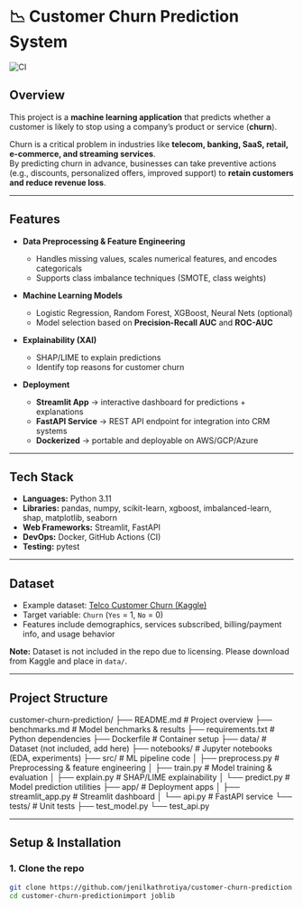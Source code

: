 # 📉 Customer Churn Prediction System

![CI](https://github.com/jenilkathrotia/customer-churn-prediction/actions/workflows/ci.yml/badge.svg)


## Overview
This project is a **machine learning application** that predicts whether a customer is likely to stop using a company’s product or service (**churn**).  

Churn is a critical problem in industries like **telecom, banking, SaaS, retail, e-commerce, and streaming services**.  
By predicting churn in advance, businesses can take preventive actions (e.g., discounts, personalized offers, improved support) to **retain customers and reduce revenue loss**.  

---

## Features
- **Data Preprocessing & Feature Engineering**  
  - Handles missing values, scales numerical features, and encodes categoricals  
  - Supports class imbalance techniques (SMOTE, class weights)

- **Machine Learning Models**  
  - Logistic Regression, Random Forest, XGBoost, Neural Nets (optional)  
  - Model selection based on **Precision-Recall AUC** and **ROC-AUC**

- **Explainability (XAI)**  
  - SHAP/LIME to explain predictions  
  - Identify top reasons for customer churn

- **Deployment**  
  - **Streamlit App** → interactive dashboard for predictions + explanations  
  - **FastAPI Service** → REST API endpoint for integration into CRM systems  
  - **Dockerized** → portable and deployable on AWS/GCP/Azure

---

##  Tech Stack
- **Languages:** Python 3.11  
- **Libraries:** pandas, numpy, scikit-learn, xgboost, imbalanced-learn, shap, matplotlib, seaborn  
- **Web Frameworks:** Streamlit, FastAPI  
- **DevOps:** Docker, GitHub Actions (CI)  
- **Testing:** pytest  

---

## Dataset
- Example dataset: [Telco Customer Churn (Kaggle)](https://www.kaggle.com/blastchar/telco-customer-churn)  
- Target variable: `Churn` (`Yes` = 1, `No` = 0)  
- Features include demographics, services subscribed, billing/payment info, and usage behavior  

**Note:** Dataset is not included in the repo due to licensing. Please download from Kaggle and place in `data/`.

---

## Project Structure
customer-churn-prediction/
├── README.md # Project overview
├── benchmarks.md # Model benchmarks & results
├── requirements.txt # Python dependencies
├── Dockerfile # Container setup
├── data/ # Dataset (not included, add here)
├── notebooks/ # Jupyter notebooks (EDA, experiments)
├── src/ # ML pipeline code
│ ├── preprocess.py # Preprocessing & feature engineering
│ ├── train.py # Model training & evaluation
│ ├── explain.py # SHAP/LIME explainability
│ └── predict.py # Model prediction utilities
├── app/ # Deployment apps
│ ├── streamlit_app.py # Streamlit dashboard
│ └── api.py # FastAPI service
└── tests/ # Unit tests
├── test_model.py
└── test_api.py


---

## Setup & Installation

### 1. Clone the repo
```bash
git clone https://github.com/jenilkathrotiya/customer-churn-prediction.git
cd customer-churn-predictionimport joblib
